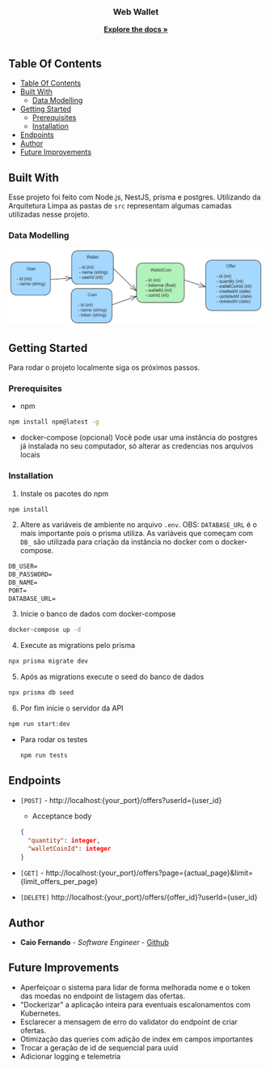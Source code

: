 <br/>
<p align="center">
  <h3 align="center">Web Wallet</h3>

  <p align="center">
    <a href="https://github.com/caiofsr/web-wallet"><strong>Explore the docs »</strong></a>
    <br/>
    <br/>
  </p>
</p>



## Table Of Contents

- [Table Of Contents](#table-of-contents)
- [Built With](#built-with)
  - [Data Modelling](#data-modelling)
- [Getting Started](#getting-started)
  - [Prerequisites](#prerequisites)
  - [Installation](#installation)
- [Endpoints](#endpoints)
- [Author](#author)
- [Future Improvements](#future-improvements)

## Built With

Esse projeto foi feito com Node.js, NestJS, prisma e postgres. Utilizando da Arquitetura Limpa as pastas de `src` representam algumas camadas utilizadas nesse projeto.

### Data Modelling
<img src="images/data-modelling.png" alt="Logo">

## Getting Started

Para rodar o projeto localmente siga os próximos passos.

### Prerequisites

* npm

```sh
npm install npm@latest -g
```

* docker-compose (opcional)
Você pode usar uma instância do postgres já instalada no seu computador, só alterar as credencias nos arquivos locais

### Installation

1. Instale os pacotes do npm

```sh
npm install
```

2. Altere as variáveis de ambiente no arquivo `.env`. OBS: `DATABASE_URL` é o mais importante pois o prisma utiliza. As variáveis que começam com `DB_` são utilizada para criação da instância no docker com o docker-compose.
```ENV
DB_USER=
DB_PASSWORD=
DB_NAME=
PORT=
DATABASE_URL=
```

3. Inicie o banco de dados com docker-compose
```sh
docker-compose up -d
```

4. Execute as migrations pelo prisma
```sh
npx prisma migrate dev
```

5. Após as migrations execute o seed do banco de dados
```sh
npx prisma db seed
```

6. Por fim inicie o servidor da API

```sh
npm run start:dev
```

* Para rodar os testes
  ```sh
  npm run tests
  ```

## Endpoints

* `[POST]` - http://localhost:{your_port}/offers?userId={user_id}
  * Acceptance body
  ```json
  {
    "quantity": integer,
    "walletCoinId": integer
  }
  ```
* `[GET]` - http://localhost:{your_port}/offers?page={actual_page}&limit={limit_offers_per_page}

* `[DELETE]` http://localhost:{your_port}/offers/{offer_id}?userId={user_id}


## Author

* **Caio Fernando** - *Software Engineer* - [Github](https://github.com/caiofsr)

## Future Improvements

* Aperfeiçoar o sistema para lidar de forma melhorada nome e o token das moedas no endpoint de listagem das ofertas.
* "Dockerizar" a aplicação inteira para eventuais escalonamentos com Kubernetes.
* Esclarecer a mensagem de erro do validator do endpoint de criar ofertas.
* Otimização das queries com adição de index em campos importantes
* Trocar a geração de id de sequencial para uuid
* Adicionar logging e telemetria

